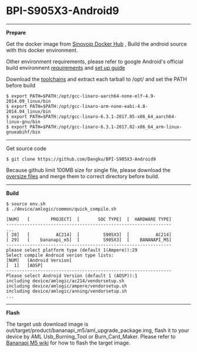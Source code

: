 # BPI-S905X3-Android9

----------

**Prepare**

Get the docker image from [Sinovoip Docker Hub](https://hub.docker.com/r/sinovoip/bpi-build-android-7/) , Build the android source with this docker environment.

Other environment requirements, please refer to google Android's official build environment [requirements](https://source.android.com/setup/build/requirements) and [set up guide](https://source.android.com/setup/build/initializing) 

Download the [toolchains](https://download.banana-pi.dev/d/3ebbfa04265d4dddb81b/?p=/Tools/toolchains/bpi-m5&mode=list) and extract each tarball to /opt/ and set the PATH before build

    $ export PATH=$PATH:/opt/gcc-linaro-aarch64-none-elf-4.9-2014.09_linux/bin
    $ export PATH=$PATH:/opt/gcc-linaro-arm-none-eabi-4.8-2014.04_linux/bin
    $ export PATH=$PATH:/opt/gcc-linaro-6.3.1-2017.05-x86_64_aarch64-linux-gnu/bin
    $ export PATH=$PATH:/opt/gcc-linaro-6.3.1-2017.02-x86_64_arm-linux-gnueabihf/bin

----------

Get source code

    $ git clone https://github.com/Dangku/BPI-S905X3-Android9

Because github limit 100MB size for single file, please download the [oversize files](https://download.banana-pi.dev/d/3ebbfa04265d4dddb81b/files/?p=/Source_Code/m5/android_github_oversize_files.zip) and merge them to correct directory before build.

----------

**Build**

    $ source env.sh
    $ ./device/amlogic/common/quick_compile.sh
    
    [NUM]   [        PROJECT]  [       SOC TYPE]  [  HARDWARE TYPE]
    ---------------------------------------------------------------
    ...
    [ 28]   [          AC214]  [         S905X3]  [          AC214]
    [ 29]   [    bananapi_m5]  [         S905X3]  [    BANANAPI_M5]
    ---------------------------------------------------------------
    please select platform type (default 1(Ampere)):29
    Select compile Android verion type lists:
    [NUM]   [Android Version]
    [  1]   [AOSP]
    ---------------------------------------------------------------
    Please select Android Version (default 1 (AOSP)):1
    including device/amlogic/ac214/vendorsetup.sh
    including device/amlogic/ampere/vendorsetup.sh
    including device/amlogic/anning/vendorsetup.sh
    ...

----------
**Flash**

The target usb download image is out/target/product/bananapi_m5/aml_upgrade_package.img, flash it to your device by AML Usb_Burning_Tool or Burn_Card_Maker. Please refer to [Bananapi M5 wiki](http://wiki.banana-pi.org/Getting_Started_with_BPI-M5) for how to flash the target image.
